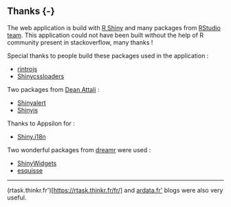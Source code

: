 ## Thanks {-}

The web application is build with [R Shiny](https://shiny.rstudio.com/) and many packages from [RStudio team](https://rstudio.com/products/rpackages/). This application could not have been built without the help of R community present in stackoverflow, many thanks !

Special thanks to people build these packages used in the application :

- [rintrojs](https://carlganz.github.io/rintrojs/)
- [Shinycssloaders](https://github.com/andrewsali/Shinycssloaders)

Two packages from [Dean Attali](https://deanattali.com/) :
- [Shinyalert](https://github.com/daattali/Shinyalert)
- [Shinyjs](https://deanattali.com/Shinyjs/)

Thanks to Appsilon for :
- [Shiny.i18n](https://github.com/Appsilon/Shiny.i18n)

Two wonderful packages from [dreamr](https://www.dreamrs.fr/) were used : 
- [ShinyWidgets](http://Shinyapps.dreamrs.fr/ShinyWidgets/)
- [esquisse](http://shinyapps.dreamrs.fr/esquisse/)

-----

(rtask.thinkr.fr')[https://rtask.thinkr.fr/fr/] and [ardata.fr'](https://www.ardata.fr/) blogs were also very useful. 
